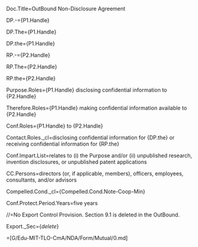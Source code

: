 Doc.Title=OutBound Non-Disclosure Agreement

DP.-={P1.Handle}

DP.The={P1.Handle}

DP.the={P1.Handle}

RP.-={P2.Handle}

RP.The={P2.Handle}

RP.the={P2.Handle}

Purpose.Roles={P1.Handle} disclosing confidential information to {P2.Handle}

Therefore.Roles={P1.Handle} making confidential information available to {P2.Handle}

Conf.Roles={P1.Handle} to {P2.Handle}

Contact.Roles._cl=disclosing confidential information for {DP.the} or receiving confidential information for {RP.the} 

Conf.Impart.List=relates to (i) the Purpose and/or (ii) unpublished research, invention disclosures, or unpublished patent applications

CC.Persons=directors (or, if applicable, members), officers, employees, consultants, and/or advisors

Compelled.Cond._cl={Compelled.Cond.Note-Coop-Min}

Conf.Protect.Period.Years=five years

//=No Export Control Provision.  Section 9.1 is deleted in the OutBound.

Export._Sec={_delete_}

=[G/Edu-MIT-TLO-CmA/NDA/Form/Mutual/0.md]